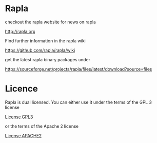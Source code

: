 # Rapla

checkout the rapla website for news on rapla 

http://rapla.org

Find further information in the rapla wiki

https://github.com/rapla/rapla/wiki

get the latest rapla binary packages under

https://sourceforge.net/projects/rapla/files/latest/download?source=files

# Licence

Rapla is dual licensed. You can either use it under the terms of the GPL 3 license

[License GPL3](LICENSE_GPL3)

or the terms of the Apache 2 license

[License APACHE2](LICENSE_APACHE2)
